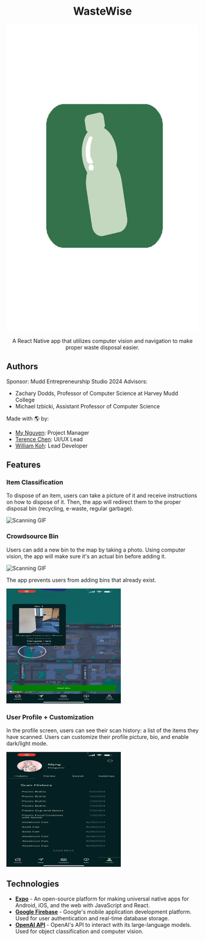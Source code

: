 <h1 align="center">WasteWise</h1>

<p align="center">
    <img src="assets/logo2.png" width="800" height="800" alt="Profile Picture">
</p>

<p align="center">
    A React Native app that utilizes computer vision and navigation to make proper waste disposal easier.
</p>


## Authors
Sponsor: Mudd Entrepreneurship Studio 2024 
Advisors: 
- Zachary Dodds, Professor of Computer Science at Harvey Mudd College
- Michael Izbicki, Assistant Professor of Computer Science

Made with 🌎 by:
* [My Nguyen](https://mynguyen.vercel.app/): Project Manager
* [Terence Chen](https://github.com/TCHEN621130): UI/UX Lead
* [William Koh](https://kohdingjourney.netlify.app/): Lead Developer

## Features

### Item Classification
To dispose of an item, users can take a picture of it and receive instructions on how to dispose of it. Then, the app will redirect them to the proper disposal bin (recycling, e-waste, regular garbage).

<img src="/assets/gifs/scanning.gif" alt="Scanning GIF" width="300" height="300">


### Crowdsource Bin
Users can add a new bin to the map by taking a photo. Using computer vision, the app will make sure it's an actual bin before adding it.

<img src="/assets/gifs/addBin.gif" alt="Scanning GIF" width="300" height="300">



The app prevents users from adding bins that already exist. 

<img src="/assets/gifs/binExists.gif" alt="Scanning GIF" width="300" height="300">



### User Profile + Customization
In the profile screen, users can see their scan history: a list of the items they have scanned. Users can customize their profile picture, bio, and enable dark/light mode. 

<img src="/assets/gifs/profilepic.gif" alt="Scanning GIF" width="300" height="300">



## Technologies
- <b><a href="https://expo.dev/" target="_blank">Expo</a></b> - An open-source platform for making universal native apps for Android, iOS, and the web with JavaScript and React. 
- <b><a href="https://firebase.google.com/" target="_blank">Google Firebase</a></b> - Google's mobile application development platform. Used for user authentication and real-time database storage.
- <b><a href="https://platform.openai.com/docs/overview" target="_blank">OpenAI API</a></b> - OpenAI's API to interact with its large-language models. Used for object classification and computer vision.
